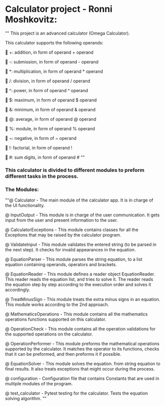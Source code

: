 # Calculator project - Ronni Moshkovitz:

""
This project is an advanced calculator (Omega Calculator).

This calculator supports the following operands:

 +: addition, in form of  operand + operand

 -: submission, in form of  operand - operand  

 *: multiplication, in form of operand * operand

 /: division, in form of operand / operand

 ^: power, in form of operand ^ operand 

 $: maximum, in form of operand $ operand

 &: minimum, in form of operand & operand

 @: average, in form of operand @ operand

 %: module, in form of operand % operand

 ~: negative, in form of ~ operand

 !: factorial, in form of operand !

 #: sum digits, in form of operand #
""


<h3>This calculator is divided to different modules to preform different tasks in the process.</h3>

<h3>The Modules:</h3>

""@ Calculator - The main module of the calculator app. It is in charge of the UI functionality.

@ InputOutput - This module is in charge of the user communication. It gets input from the user and present information to the user.

@ CalculatorExceptions - This module contains classes for all the Exceptions that may be raised by the calculator program.

@ ValidateInput - This module validates the entered string (to be parsed in the next step). It checks for invalid appearances in the equation.

@ EquationParser - This module parses the string equation, to a list equation containing operands, operators and brackets.

@ EquationReader - This module defines a reader object EquationReader. This reader reads the equation list, and tries to solve it. 
The reader reads the equation step by step according to the execution order and solves it accordingly.

@ TreatMinusSign - This module treats the extra minus signs in an equation. This module works according to the 2nd approach.

@ MathematicsOperations - This module contains all the mathematics operations functions supported on this calculator.

@ OperationCheck - This module contains all the operation validations for the supported operations on the calculator.

@ OperationPerformer - This module preforms the mathematical operations supported by the calculator.
It matches the operator to its functions, checks that it can be preformed, and then preforms it if possible.

@ EquationSolver - This module solves the equation. from string equation to final results. It also treats exceptions that might occur during the process.

@ configuration - Configuration file that contains Constants that are used in multiple modules of the program.

@ test_calculator - Pytest testing for the calculator. Tests the equation solving algorithm.
""